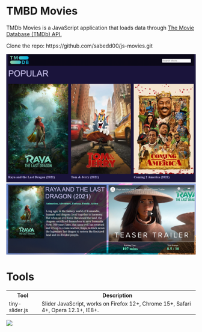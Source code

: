 # TMBD Movies

<p>
  TMDb Movies is a JavaScript application that loads data through <a href="https://www.themoviedb.org/documentation/api">The Movie Database (TMDb) API.</a>
</p>  
<p>
  Clone the repo: https://github.com/sabedd00/js-movies.git
</p>

<img src="./docs/images/main-page.png">

<img src="./docs/images/movie-details.png">

# Tools
<table>
  <tr>
    <th>Tool</th>
    <th>Description</th>
  </tr>
  <tr>
    <td>tiny-slider.js</td>
    <td>Slider JavaScript, works on Firefox 12+, Chrome 15+, Safari 4+, Opera 12.1+, IE8+. </td>
  </tr>
</table>
<img src="./docs/images/slider-of-similar-movie.gif">
